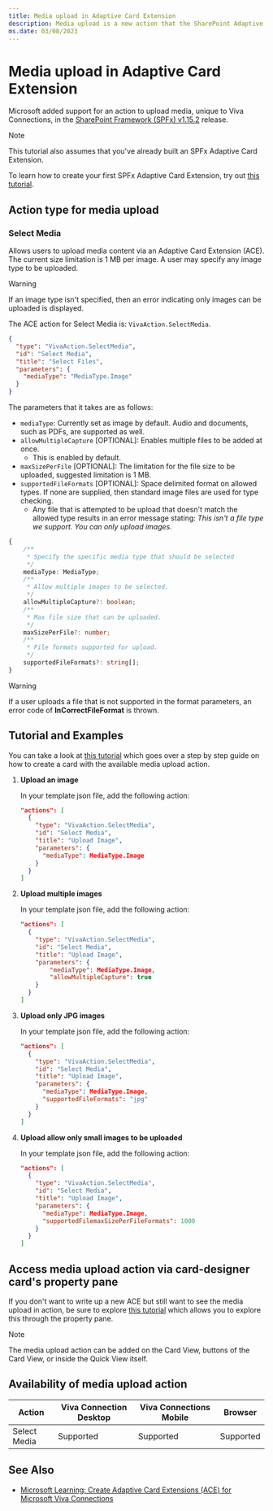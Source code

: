 ```yaml
---
title: Media upload in Adaptive Card Extension
description: Media upload is a new action that the SharePoint Adaptive Card Extension framework supports, which enables third party developers to upload data content to sharepoint.
ms.date: 03/08/2023
---
```

# Media upload in Adaptive Card Extension

Microsoft added support for an action to upload media, unique to Viva Connections, in the [SharePoint Framework (SPFx) v1.15.2](../../../../release-1.15.2.md) release.

> [!NOTE]
> This tutorial also assumes that you've already built an SPFx Adaptive Card Extension.
>
> To learn how to create your first SPFx Adaptive Card Extension, try out [this tutorial](../../../get-started/build-first-sharepoint-adaptive-card-extension.md).

## Action type for media upload

### Select Media

Allows users to upload media content via an Adaptive Card Extension (ACE). The current size limitation is 1 MB per image. A user may specify any image type to be uploaded.

> [!WARNING]
> If an image type isn't specified, then an error indicating only images can be uploaded is displayed.

The ACE action for Select Media is: `VivaAction.SelectMedia`.

```json
{
  "type": "VivaAction.SelectMedia",
  "id": "Select Media",
  "title": "Select Files",
  "parameters": {
    "mediaType": "MediaType.Image"
  }
}
```

The parameters that it takes are as follows:

- `mediaType`: Currently set as image by default. Audio and documents, such as PDFs, are supported as well.
- `allowMultipleCapture` [OPTIONAL]: Enables multiple files to be added at once.
  - This is enabled by default.
- `maxSizePerFile` [OPTIONAL]: The limitation for the file size to be uploaded, suggested limitation is 1 MB.
- `supportedFileFormats` [OPTIONAL]:  Space delimited format on allowed types. If none are supplied, then standard image files are used for type checking.
  - Any file that is attempted to be upload that doesn't match the allowed type results in an error message stating: _This isn't a file type we support. You can only upload images._

```typescript
{
    /**
     * Specify the specific media type that should be selected
     */
    mediaType: MediaType;
    /**
     * Allow multiple images to be selected.
     */
    allowMultipleCapture?: boolean;
    /**
     * Max file size that can be uploaded.
     */
    maxSizePerFile?: number;
    /**
     * File formats supported for upload.
     */
    supportedFileFormats?: string[];
}
```

> [!WARNING]
> If a user uploads a file that is not supported in the format parameters, an error code of **InCorrectFileFormat** is thrown.

## Tutorial and Examples

You can take a look at [this tutorial](./MediaUploadTutorial.md) which goes over a step by step guide on how to create a card with the available media upload action.

1. **Upload an image**

    In your template json file, add the following action:

    ```json
    "actions": [
      {
        "type": "VivaAction.SelectMedia",
        "id": "Select Media",
        "title": "Upload Image",
        "parameters": {
          "mediaType": MediaType.Image
        }
      }
    ]
    ```

1. **Upload multiple images**

    In your template json file, add the following action:

    ```json
    "actions": [
      {
        "type": "VivaAction.SelectMedia",
        "id": "Select Media",
        "title": "Upload Image",
        "parameters": {
            "mediaType": MediaType.Image,
            "allowMultipleCapture": true
        }
      }
    ]
    ```

1. **Upload only JPG images**

    In your template json file, add the following action:

    ```json
    "actions": [
      {
        "type": "VivaAction.SelectMedia",
        "id": "Select Media",
        "title": "Upload Image",
        "parameters": {
          "mediaType": MediaType.Image,
          "supportedFileFormats": "jpg"
        }
      }
    ]
    ```

1. **Upload allow only small images to be uploaded**

    In your template json file, add the following action:

    ```json
    "actions": [
      {
        "type": "VivaAction.SelectMedia",
        "id": "Select Media",
        "title": "Upload Image",
        "parameters": {
          "mediaType": MediaType.Image,
          "supportedFilemaxSizePerFileFormats": 1000
        }
      }
    ]
    ```

## Access media upload action via card-designer card's property pane

If you don't want to write up a new ACE but still want to see the media upload in action, be sure to explore [this tutorial](./MediaUploadPropertyPane.md) which allows you to explore this through the property pane.

> [!NOTE]
> The media upload action can be added on the Card View, buttons of the Card View, or inside the Quick View itself.

## Availability of media upload action

   Action    | Viva Connection Desktop | Viva Connections Mobile |  Browser
------------ | ----------------------- | ----------------------- | ---------
Select Media | Supported               | Supported               | Supported

## See Also

- [Microsoft Learning: Create Adaptive Card Extensions (ACE) for Microsoft Viva Connections](/training/modules/sharepoint-spfx-adaptive-card-extension-card-types)
